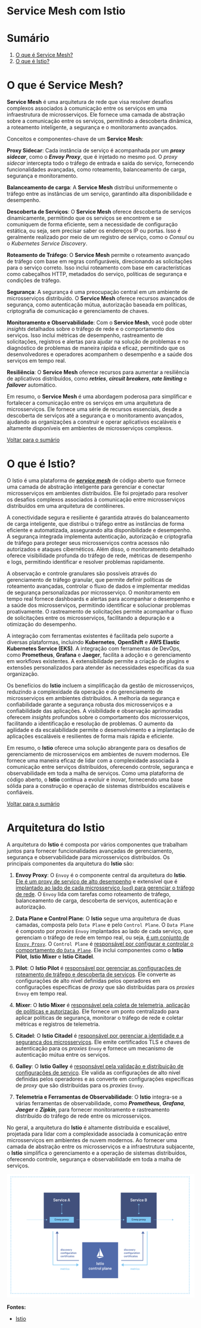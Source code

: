 # Service Mesh com Istio

# Sumário
1. [O que é Service Mesh?](#o-que-é-service-mesh)
2. [O que é Istio?](#o-que-é-istio)

# O que é Service Mesh?
**Service Mesh** é uma arquitetura de rede que visa resolver desafios complexos associados à comunicação entre os serviços em uma infraestrutura de microsserviços. Ele fornece uma camada de abstração sobre a comunicação entre os serviços, permitindo a descoberta dinâmica, a roteamento inteligente, a segurança e o monitoramento avançados.

Conceitos e componentes-chave de um **Service Mesh**:

**Proxy Sidecar**: Cada instância de serviço é acompanhada por um ***proxy sidecar***, como o ***Envoy Proxy***, que é injetado no mesmo `pod`. O *proxy sidecar* intercepta todo o tráfego de entrada e saída do serviço, fornecendo funcionalidades avançadas, como roteamento, balanceamento de carga, segurança e monitoramento.

**Balanceamento de carga**: A **Service Mesh** distribui uniformemente o tráfego entre as instâncias de um serviço, garantindo alta disponibilidade e desempenho.

**Descoberta de Serviços**: O **Service Mesh** oferece descoberta de serviços dinamicamente, permitindo que os serviços se encontrem e se comuniquem de forma eficiente, sem a necessidade de configuração estática, ou seja, sem precisar saber os endereços IP ou portas. Isso é geralmente realizado por meio de um registro de serviço, como o *Consul* ou o *Kubernetes Service Discovery*.

**Roteamento de Tráfego**: O **Service Mesh** permite o roteamento avançado de tráfego com base em regras configuráveis, direcionando as solicitações para o serviço correto. Isso inclui roteamento com base em características como cabeçalhos HTTP, metadados do serviço, políticas de segurança e condições de tráfego.

**Segurança**: A segurança é uma preocupação central em um ambiente de microsserviços distribuído. O **Service Mesh** oferece recursos avançados de segurança, como autenticação mútua, autorização baseada em políticas, criptografia de comunicação e gerenciamento de chaves.

**Monitoramento e Observabilidade**: Com o **Service Mesh**, você pode obter *insights* detalhados sobre o tráfego de rede e o comportamento dos serviços. Isso inclui métricas de desempenho, rastreamento de solicitações, registros e alertas para ajudar na solução de problemas e no diagnóstico de problemas de maneira rápida e eficaz, permitindo que os desenvolvedores e operadores acompanhem o desempenho e a saúde dos serviços em tempo real.

**Resiliência**: O **Service Mesh** oferece recursos para aumentar a resiliência de aplicativos distribuídos, como ***retries***, ***circuit breakers***, ***rate limiting*** e ***failover*** automático.

Em resumo, o **Service Mesh** é uma abordagem poderosa para simplificar e fortalecer a comunicação entre os serviços em uma arquitetura de microsserviços. Ele fornece uma série de recursos essenciais, desde a descoberta de serviços até a segurança e o monitoramento avançados, ajudando as organizações a construir e operar aplicativos escaláveis e altamente disponíveis em ambientes de microsserviços complexos.

[Voltar para o sumário](#sumário)

# O que é Istio?
O Istio é uma plataforma de [***service mesh***](#o-que-é-service-mesh) de código aberto que fornece uma camada de abstração inteligente para gerenciar e conectar microsserviços em ambientes distribuídos. Ele foi projetado para resolver os desafios complexos associados à comunicação entre microsserviços distribuídos em uma arquitetura de contêineres.

A conectividade segura e resiliente é garantida através do balanceamento de carga inteligente, que distribui o tráfego entre as instâncias de forma eficiente e automatizada, assegurando alta disponibilidade e desempenho. A segurança integrada implementa autenticação, autorização e criptografia de tráfego para proteger seus microsserviços contra acessos não autorizados e ataques cibernéticos. Além disso, o monitoramento detalhado oferece visibilidade profunda do tráfego de rede, métricas de desempenho e logs, permitindo identificar e resolver problemas rapidamente.

A observação e controle granulares são possíveis através do gerenciamento de tráfego granular, que permite definir políticas de roteamento avançadas, controlar o fluxo de dados e implementar medidas de segurança personalizadas por microsserviço. O monitoramento em tempo real fornece dashboards e alertas para acompanhar o desempenho e a saúde dos microsserviços, permitindo identificar e solucionar problemas proativamente. O rastreamento de solicitações permite acompanhar o fluxo de solicitações entre os microsserviços, facilitando a depuração e a otimização do desempenho.

A integração com ferramentas existentes é facilitada pelo suporte a diversas plataformas, incluindo **Kubernetes**, **OpenShift** e **AWS Elastic Kubernetes Service (EKS)**. A integração com ferramentas de DevOps, como **Prometheus**, **Grafana** e **Jaeger**, facilita a adoção e o gerenciamento em workflows existentes. A extensibilidade permite a criação de plugins e extensões personalizados para atender às necessidades específicas da sua organização.

Os benefícios do **Istio** incluem a simplificação da gestão de microsserviços, reduzindo a complexidade da operação e do gerenciamento de microsserviços em ambientes distribuídos. A melhoria da segurança e confiabilidade garante a segurança robusta dos microsserviços e a confiabilidade das aplicações. A visibilidade e observação aprimoradas oferecem _insights_ profundos sobre o comportamento dos microsserviços, facilitando a identificação e resolução de problemas. O aumento da agilidade e da escalabilidade permite o desenvolvimento e a implantação de aplicações escaláveis e resilientes de forma mais rápida e eficiente.

Em resumo, o **Istio** oferece uma solução abrangente para os desafios de gerenciamento de microsserviços em ambientes de nuvem modernos. Ele fornece uma maneira eficaz de lidar com a complexidade associada à comunicação entre serviços distribuídos, oferecendo controle, segurança e observabilidade em toda a malha de serviços. Como uma plataforma de código aberto, o **Istio** continua a evoluir e inovar, fornecendo uma base sólida para a construção e operação de sistemas distribuídos escaláveis e confiáveis.

[Voltar para o sumário](#sumário)

# Arquitetura do **Istio**
A arquitetura do **Istio** é composta por vários componentes que trabalham juntos para fornecer funcionalidades avançadas de gerenciamento, segurança e observabilidade para microsserviços distribuídos. Os principais componentes da arquitetura do **Istio** são:

1. **Envoy Proxy**: O `Envoy` é o componente central da arquitetura do **Istio**. <u>Ele é um proxy de serviço de alto desempenho</u> e extensível que é <u>implantado ao lado de cada microsserviço (`pod`) para gerenciar o tráfego de rede</u>. O `Envoy` lida com tarefas como roteamento de tráfego, balanceamento de carga, descoberta de serviços, autenticação e autorização.

2. **Data Plane e Control Plane**: O **Istio** segue uma arquitetura de duas camadas, composta pelo `Data Plane` e pelo `Control Plane`. O `Data Plane` é composto por _proxies_ `Envoy` implantados ao lado de cada serviço, que gerenciam o tráfego de rede em tempo real, ou seja, <u>é um conjunto de `Envoy Proxy`</u>. O `Control Plane` é <u>responsável por configurar e controlar o comportamento do `Data Plane`</u>. Ele inclui componentes como o **Istio Pilot**, **Istio Mixer** e **Istio Citadel**.

3. **Pilot**: O **Istio Pilot** é <u>responsável por gerenciar as configurações de roteamento de tráfego e descoberta de serviços</u>. Ele converte as configurações de alto nível definidas pelos operadores em configurações específicas de _proxy_ que são distribuídas para os _proxies_ `Envoy` em tempo real.

4. **Mixer**: O **Istio Mixer** é <u>responsável pela coleta de telemetria, aplicação de políticas e autorização</u>. Ele fornece um ponto centralizado para aplicar políticas de segurança, monitorar o tráfego de rede e coletar métricas e registros de telemetria.

5. **Citadel**: O **Istio Citadel** é <u>responsável por gerenciar a identidade e a segurança dos microsserviços</u>. Ele emite certificados TLS e chaves de autenticação para os _proxies_ `Envoy` e fornece um mecanismo de autenticação mútua entre os serviços.

6. **Galley**: O **Istio Galley** é <u>responsável pela validação e distribuição de configurações de serviço</u>. Ele valida as configurações de alto nível definidas pelos operadores e as converte em configurações específicas de _proxy_ que são distribuídas para os _proxies_ `Envoy`.

7. **Telemetria e Ferramentas de Observabilidade**: O **Istio** integra-se a várias ferramentas de observabilidade, como ***Prometheus***, ***Grafana***, ***Jaeger*** e ***Zipkin***, para fornecer monitoramento e rastreamento distribuído do tráfego de rede entre os microsserviços.

No geral, a arquitetura do **Istio** é altamente distribuída e escalável, projetada para lidar com a complexidade associada à comunicação entre microsserviços em ambientes de nuvem modernos. Ao fornecer uma camada de abstração entre os microsserviços e a infraestrutura subjacente, o **Istio** simplifica o gerenciamento e a operação de sistemas distribuídos, oferecendo controle, segurança e observabilidade em toda a malha de serviços.

![Arquitetura do Istio](./imgs/istio-arquitetura.png)

**Fontes:**
- [Istio](https://istio.io/latest/about/service-mesh/)